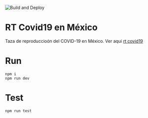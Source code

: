 ![Build and Deploy](https://github.com/inavac182/rt-covid19enmexico/workflows/Build%20and%20Deploy/badge.svg)

# RT Covid19 en México

Taza de reproduccioón del COVID-19 en México.
Ver aqui [rt covid19](http://rt.covid19enmexico.com/)

# Run

```
npm i
npm run dev
```

# Test

```
npm run test
```
